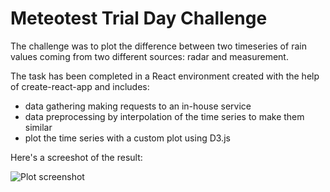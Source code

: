 

# Meteotest Trial Day Challenge

The challenge was to plot the difference between two timeseries of rain values coming from two different sources: radar and measurement.

The task has been completed in a React environment created with the help of create-react-app and includes:

* data gathering making requests to an in-house service
* data preprocessing by interpolation of the time series to make them similar 
* plot the time series with a custom plot using D3.js

Here's a screeshot of the result:

![Plot screenshot](./screenshot.png)

